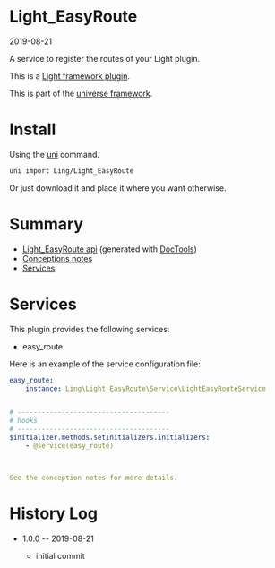Light_EasyRoute
===========
2019-08-21



A service to register the routes of your Light plugin.

This is a [Light framework plugin](https://github.com/lingtalfi/Light/blob/master/doc/pages/plugin.md).


This is part of the [universe framework](https://github.com/karayabin/universe-snapshot).


Install
==========
Using the [uni](https://github.com/lingtalfi/universe-naive-importer) command.
```bash
uni import Ling/Light_EasyRoute
```

Or just download it and place it where you want otherwise.






Summary
===========
- [Light_EasyRoute api](https://github.com/lingtalfi/Light_EasyRoute/blob/master/doc/api/Ling/Light_EasyRoute.md) (generated with [DocTools](https://github.com/lingtalfi/DocTools))
- [Conceptions notes](https://github.com/lingtalfi/Light_EasyRoute/blob/master/doc/pages/conception-notes.md)
- [Services](#services)



Services
=========


This plugin provides the following services:

- easy_route


Here is an example of the service configuration file:

```yaml
easy_route:
    instance: Ling\Light_EasyRoute\Service\LightEasyRouteService


# --------------------------------------
# hooks
# --------------------------------------
$initializer.methods.setInitializers.initializers:
    - @service(easy_route)



See the conception notes for more details.

```








History Log
=============

- 1.0.0 -- 2019-08-21

    - initial commit